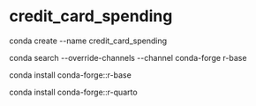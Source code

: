 # credit_card_spending

conda create --name credit_card_spending

conda search --override-channels --channel conda-forge r-base

conda install conda-forge::r-base

conda install conda-forge::r-quarto

